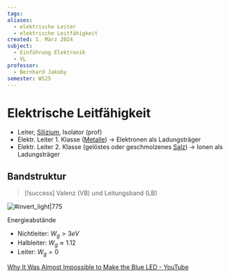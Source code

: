 ```yaml
---
tags: 
aliases:
  - elektrische Leiter
  - elektrische Leitfähigkeit
created: 1. März 2024
subject:
  - Einführung Elektronik
  - VL
professor:
  - Bernhard Jakoby
semester: WS25
---
```


# Elektrische Leitfähigkeit

- Leiter, [Silizium](../Physik/Materialkunde/Silizium.md), Isolator (prof)
- Elektr. Leiter 1. Klasse ([Metalle](Metallbindung.md)) $\rightarrow$ Elektronen als Ladungsträger
- Elektr. Leiter 2. Klasse (gelöstes oder geschmolzenes [Salz](Ionenbindung.md)) $\rightarrow$ Ionen als Ladungsträger

## Bandstruktur

> [!success] Valenz (VB) und Leitungsband (LB)

![#invert_light|775](../Hardwareentwicklung/assets/Baendermodell.png)

Energieabstände
- Nichtleiter: $W_{g}>3eV$
- Halbleiter: $W_{g}\approx1.12$
- Leiter: $W_{g} = 0$

[Why It Was Almost Impossible to Make the Blue LED - YouTube](https://www.youtube.com/watch?v=AF8d72mA41M)